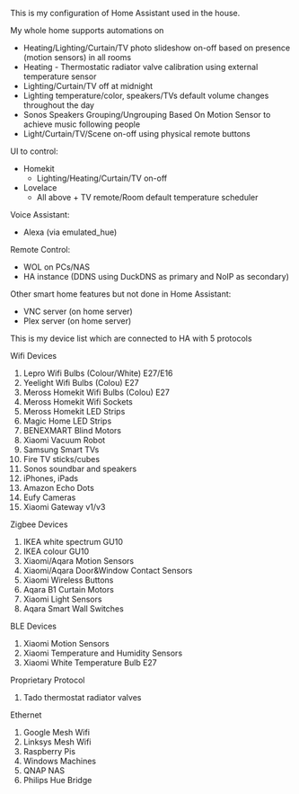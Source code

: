 This is my configuration of Home Assistant used in the house. 

My whole home supports automations on
- Heating/Lighting/Curtain/TV photo slideshow on-off based on presence (motion sensors) in all rooms
- Heating - Thermostatic radiator valve calibration using external temperature sensor
- Lighting/Curtain/TV off at midnight
- Lighting temperature/color, speakers/TVs default volume changes throughout the day
- Sonos Speakers Grouping/Ungrouping Based On Motion Sensor to achieve music following people 
- Light/Curtain/TV/Scene on-off using physical remote buttons

UI to control:
- Homekit
  - Lighting/Heating/Curtain/TV on-off
- Lovelace 
  - All above + TV remote/Room default temperature scheduler
  
Voice Assistant:
- Alexa (via emulated_hue)

Remote Control:
- WOL on PCs/NAS
- HA instance (DDNS using DuckDNS as primary and NoIP as secondary)


Other smart home features but not done in Home Assistant:
- VNC server (on home server)
- Plex server (on home server)


This is my device list which are connected to HA with 5 protocols 

Wifi Devices
  1. Lepro Wifi Bulbs (Colour/White) E27/E16
  2. Yeelight Wifi Bulbs (Colou) E27
  3. Meross Homekit Wifi Bulbs (Colou) E27
  4. Meross Homekit Wifi Sockets
  5. Meross Homekit LED Strips 
  6. Magic Home LED Strips 
  7. BENEXMART Blind Motors
  8. Xiaomi Vacuum Robot 
  9. Samsung Smart TVs
  10. Fire TV sticks/cubes
  11. Sonos soundbar and speakers
  12. iPhones, iPads
  13. Amazon Echo Dots
  14. Eufy Cameras
  15. Xiaomi Gateway v1/v3

Zigbee Devices 
  1. IKEA white spectrum GU10 
  2. IKEA colour GU10 
  3. Xiaomi/Aqara Motion Sensors
  4. Xiaomi/Aqara Door&Window Contact Sensors
  5. Xiaomi Wireless Buttons
  6. Aqara B1 Curtain Motors
  7. Xiaomi Light Sensors
  8. Aqara Smart Wall Switches

BLE Devices
  1. Xiaomi Motion Sensors
  2. Xiaomi Temperature and Humidity Sensors
  3. Xiaomi White Temperature Bulb E27

Proprietary Protocol
  1. Tado thermostat radiator valves

Ethernet 
  1. Google Mesh Wifi
  2. Linksys Mesh Wifi
  3. Raspberry Pis
  4. Windows Machines
  5. QNAP NAS
  6. Philips Hue Bridge
  
